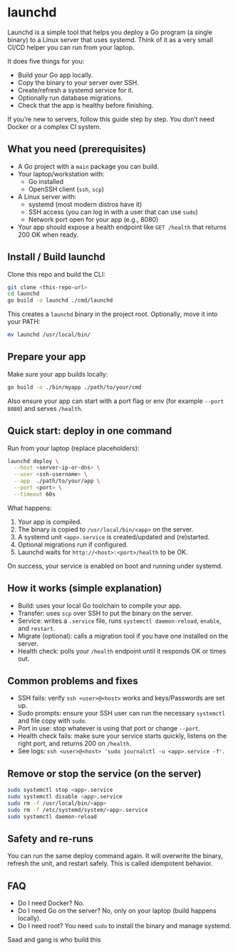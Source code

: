 # launchd
Launchd is a simple tool that helps you deploy a Go program (a single binary) to a Linux server that uses systemd. Think of it as a very small CI/CD helper you can run from your laptop.

It does five things for you:
- Build your Go app locally.
- Copy the binary to your server over SSH.
- Create/refresh a systemd service for it.
- Optionally run database migrations.
- Check that the app is healthy before finishing.

If you’re new to servers, follow this guide step by step. You don’t need Docker or a complex CI system.

## What you need (prerequisites)
- A Go project with a `main` package you can build.
- Your laptop/workstation with:
  - Go installed
  - OpenSSH client (`ssh`, `scp`)
- A Linux server with:
  - systemd (most modern distros have it)
  - SSH access (you can log in with a user that can use `sudo`)
  - Network port open for your app (e.g., 8080)
- Your app should expose a health endpoint like `GET /health` that returns 200 OK when ready.

## Install / Build launchd
Clone this repo and build the CLI:

```bash
git clone <this-repo-url>
cd launchd
go build -o launchd ./cmd/launchd
```

This creates a `launchd` binary in the project root. Optionally, move it into your PATH:

```bash
mv launchd /usr/local/bin/
```

## Prepare your app
Make sure your app builds locally:

```bash
go build -o ./bin/myapp ./path/to/your/cmd
```

Also ensure your app can start with a port flag or env (for example `--port 8080`) and serves `/health`.

## Quick start: deploy in one command
Run from your laptop (replace placeholders):

```bash
launchd deploy \
  --host <server-ip-or-dns> \
  --user <ssh-username> \
  --app  ./path/to/your/app \
  --port <port> \
  --timeout 60s
```

What happens:
1) Your app is compiled.
2) The binary is copied to `/usr/local/bin/<app>` on the server.
3) A systemd unit `<app>.service` is created/updated and (re)started.
4) Optional migrations run if configured.
5) Launchd waits for `http://<host>:<port>/health` to be OK.

On success, your service is enabled on boot and running under systemd.

## How it works (simple explanation)
- Build: uses your local Go toolchain to compile your app.
- Transfer: uses `scp` over SSH to put the binary on the server.
- Service: writes a `.service` file, runs `systemctl daemon-reload`, `enable`, and `restart`.
- Migrate (optional): calls a migration tool if you have one installed on the server.
- Health check: polls your `/health` endpoint until it responds OK or times out.

## Common problems and fixes
- SSH fails: verify `ssh <user>@<host>` works and keys/Passwords are set up.
- Sudo prompts: ensure your SSH user can run the necessary `systemctl` and file copy with `sudo`.
- Port in use: stop whatever is using that port or change `--port`.
- Health check fails: make sure your service starts quickly, listens on the right port, and returns 200 on `/health`.
- See logs: `ssh <user>@<host> 'sudo journalctl -u <app>.service -f'`.

## Remove or stop the service (on the server)
```bash
sudo systemctl stop <app>.service
sudo systemctl disable <app>.service
sudo rm -f /usr/local/bin/<app>
sudo rm -f /etc/systemd/system/<app>.service
sudo systemctl daemon-reload
```

## Safety and re-runs
You can run the same deploy command again. It will overwrite the binary, refresh the unit, and restart safely. This is called idempotent behavior.

## FAQ
- Do I need Docker? No.
- Do I need Go on the server? No, only on your laptop (build happens locally).
- Do I need root? You need `sudo` to install the binary and manage systemd.


Saad and gang is who build this

